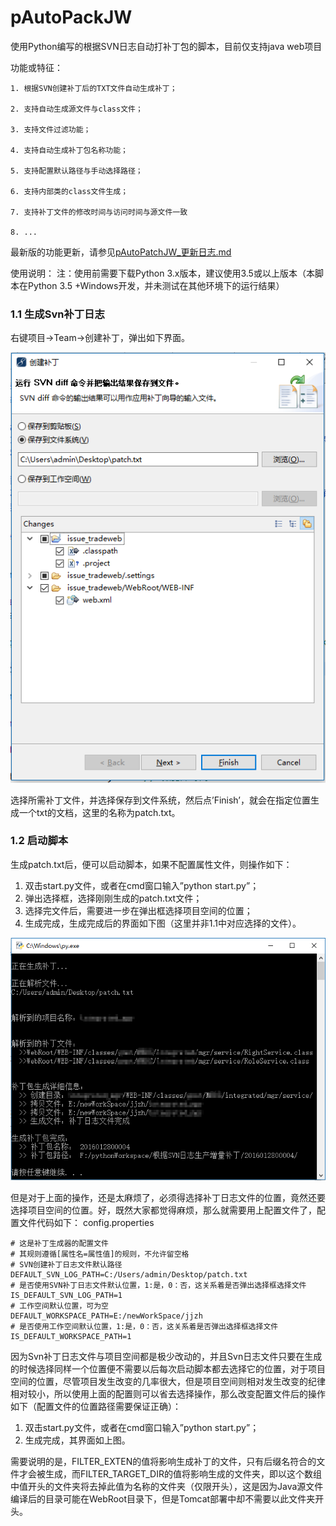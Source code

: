 ﻿# pAutoPackJW

使用Python编写的根据SVN日志自动打补丁包的脚本，目前仅支持java web项目

功能或特征：

	1. 根据SVN创建补丁后的TXT文件自动生成补丁；

	2. 支持自动生成源文件与class文件；

	3. 支持文件过滤功能；

	4. 支持自动生成补丁包名称功能；

	5. 支持配置默认路径与手动选择路径；

	6. 支持内部类的class文件生成；
	
	7. 支持补丁文件的修改时间与访问时间与源文件一致

	8. ...

最新版的功能更新，请参见[pAutoPatchJW_更新日志.md](https://github.com/kentTanL/aAutoPackJw/blob/master/pAutoPatchJW_更新日志.md)

使用说明：
注：使用前需要下载Python 3.x版本，建议使用3.5或以上版本（本脚本在Python 3.5 +Windows开发，并未测试在其他环境下的运行结果）

### 1.1 生成Svn补丁日志
右键项目->Team->创建补丁，弹出如下界面。

![image](./imgs/save_patch.png)

选择所需补丁文件，并选择保存到文件系统，然后点’Finish’，就会在指定位置生成一个txt的文档，这里的名称为patch.txt。
### 1.2 启动脚本
生成patch.txt后，便可以启动脚本，如果不配置属性文件，则操作如下：
1) 双击start.py文件，或者在cmd窗口输入”python start.py”； 
2) 弹出选择框，选择刚刚生成的patch.txt文件； 
3) 选择完文件后，需要进一步在弹出框选择项目空间的位置； 
4) 生成完成，生成完成后的界面如下图（这里并非1.1中对应选择的文件）。

![image](./imgs/result_1.png)

但是对于上面的操作，还是太麻烦了，必须得选择补丁日志文件的位置，竟然还要选择项目空间的位置。好，既然大家都觉得麻烦，那么就需要用上配置文件了，配置文件代码如下：
config.properties

```
# 这是补丁生成器的配置文件
# 其规则遵循[属性名=属性值]的规则，不允许留空格
# SVN创建补丁日志文件默认路径
DEFAULT_SVN_LOG_PATH=C:/Users/admin/Desktop/patch.txt
# 是否使用SVN补丁日志文件默认位置，1:是，0：否，这关系着是否弹出选择框选择文件
IS_DEFAULT_SVN_LOG_PATH=1
# 工作空间默认位置，可为空
DEFAULT_WORKSPACE_PATH=E:/newWorkSpace/jjzh
# 是否使用工作空间默认位置，1:是，0：否，这关系着是否弹出选择框选择文件
IS_DEFAULT_WORKSPACE_PATH=1
```

因为Svn补丁日志文件与项目空间都是极少改动的，并且Svn日志文件只要在生成的时候选择同样一个位置便不需要以后每次启动脚本都去选择它的位置，对于项目空间的位置，尽管项目发生改变的几率很大，但是项目空间则相对发生改变的纪律相对较小，所以使用上面的配置则可以省去选择操作，那么改变配置文件后的操作如下（配置文件的位置路径需要保证正确）：
1) 双击start.py文件，或者在cmd窗口输入”python start.py”； 
2) 生成完成，其界面如上图。 

需要说明的是，FILTER_EXTEN的值将影响生成补丁的文件，只有后缀名符合的文件才会被生成，而FILTER_TARGET_DIR的值将影响生成的文件夹，即以这个数组中值开头的文件夹将去掉此值为名称的文件夹（仅限开头），这是因为Java源文件编译后的目录可能在WebRoot目录下，但是Tomcat部署中却不需要以此文件夹开头。
